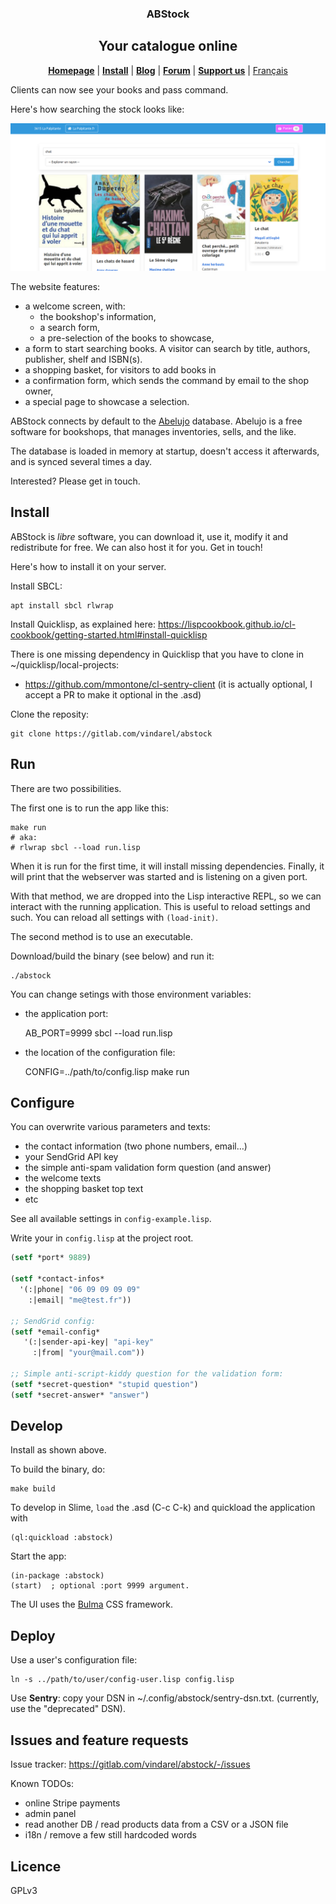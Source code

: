 
<p>
  <h3 align="center"> ABStock </h3>
  <h2 align="center"> Your catalogue online </h2>
</p>

<p align="center">
  <a href="https://gitlab.com/vindarel/abstock"><b>Homepage</b></a> |
  <a href="https://gitlab.com/vindarel/abstock#install"><b>Install</b></a> |
  <a href="https://framasphere.org/people/4ac5fae0bed90133a3ed2a0000053625"><b>Blog</b></a> |
  <a href="https://framavox.org/g/V6oiDr8Y/abelujo"><b>Forum</b></a> |
  <a href="https://liberapay.com/vindarel/donate"><b>Support us</b></a> |
  <a href="/README_fr.md">Français</a>

  Clients can now see your books and pass command.

</p>

Here's how searching the stock looks like:

![welcome screen](search.png "welcome screen")


The website features:

- a welcome screen, with:
  - the bookshop's information,
  - a search form,
  - a pre-selection of the books to showcase,
- a form to start searching books. A visitor can search by title, authors, publisher, shelf and ISBN(s).
- a shopping basket, for visitors to add books in
- a confirmation form, which sends the command by email to the shop owner,
- a special page to showcase a selection.

ABStock connects by default to the [Abelujo](http://abelujo.cc/)
database. Abelujo is a free software for bookshops, that manages
inventories, sells, and the like.

The database is loaded in memory at startup, doesn't access it
afterwards, and is synced several times a day.

Interested? Please get in touch.


## Install

ABStock is *libre* software, you can download it, use it, modify it
and redistribute for free. We can also host it for you. Get in touch!

Here's how to install it on your server.

Install SBCL:

    apt install sbcl rlwrap

Install Quicklisp, as explained here: https://lispcookbook.github.io/cl-cookbook/getting-started.html#install-quicklisp

There is one missing dependency in Quicklisp that you have to clone in ~/quicklisp/local-projects:

- https://github.com/mmontone/cl-sentry-client (it is actually optional, I accept a PR to make it optional in the .asd)

Clone the reposity:

    git clone https://gitlab.com/vindarel/abstock

## Run

There are two possibilities.

The first one is to run the app like this:

    make run
    # aka:
    # rlwrap sbcl --load run.lisp

When it is run for the first time, it will install missing
dependencies. Finally, it will print that the webserver was started
and is listening on a given port.

With that method, we are dropped into the Lisp interactive REPL, so we can
interact with the running application. This is useful to reload settings and
such. You can reload all settings with `(load-init)`.

The second method is to use an executable.

Download/build the binary (see below) and run it:

    ./abstock


You can change setings with those environment variables:

* the application port:

    AB_PORT=9999 sbcl --load run.lisp

* the location of the configuration file:

    CONFIG=../path/to/config.lisp make run


## Configure

You can overwrite various parameters and texts:

- the contact information (two phone numbers, email…)
- your SendGrid API key
- the simple anti-spam validation form question (and answer)
- the welcome texts
- the shopping basket top text
- etc

See all available settings in `config-example.lisp`.

Write your in `config.lisp` at the project root.


~~~lisp
(setf *port* 9889)

(setf *contact-infos*
  '(:|phone| "06 09 09 09 09"
    :|email| "me@test.fr"))

;; SendGrid config:
(setf *email-config*
   '(:|sender-api-key| "api-key"
     :|from| "your@mail.com"))

;; Simple anti-script-kiddy question for the validation form:
(setf *secret-question* "stupid question")
(setf *secret-answer* "answer")
~~~

## Develop

Install as shown above.

To build the binary, do:

    make build

To develop in Slime, `load` the .asd (C-c C-k) and quickload the application with

    (ql:quickload :abstock)

Start the app:

    (in-package :abstock)
    (start)  ; optional :port 9999 argument.

The UI uses the [Bulma](https://bulma.io) CSS framework.

## Deploy

Use a user's configuration file:

    ln -s ../path/to/user/config-user.lisp config.lisp

Use **Sentry**: copy your DSN in ~/.config/abstock/sentry-dsn.txt. (currently, use the "deprecated" DSN).

## Issues and feature requests

Issue tracker: https://gitlab.com/vindarel/abstock/-/issues

Known TODOs:

* online Stripe payments
* admin panel
* read another DB / read products data from a CSV or a JSON file
* i18n / remove a few still hardcoded words

## Licence

GPLv3
